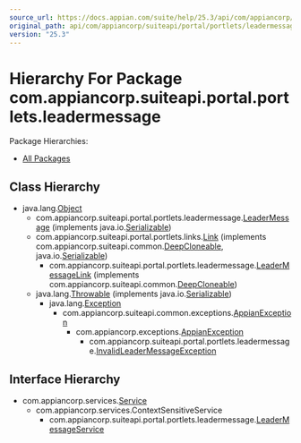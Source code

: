 ```yaml
---
source_url: https://docs.appian.com/suite/help/25.3/api/com/appiancorp/suiteapi/portal/portlets/leadermessage/package-tree.html
original_path: api/com/appiancorp/suiteapi/portal/portlets/leadermessage/package-tree.html
version: "25.3"
---
```


# Hierarchy For Package com.appiancorp.suiteapi.portal.portlets.leadermessage

Package Hierarchies:

-   [All Packages](../../../../../../overview-tree.html)

## Class Hierarchy

-   java.lang.[Object](https://docs.oracle.com/en/java/javase/17/docs/api/java.base/java/lang/Object.html "class or interface in java.lang")
    -   com.appiancorp.suiteapi.portal.portlets.leadermessage.[LeaderMessage](LeaderMessage.html "class in com.appiancorp.suiteapi.portal.portlets.leadermessage") (implements java.io.[Serializable](https://docs.oracle.com/en/java/javase/17/docs/api/java.base/java/io/Serializable.html "class or interface in java.io"))
    -   com.appiancorp.suiteapi.portal.portlets.links.[Link](../links/Link.html "class in com.appiancorp.suiteapi.portal.portlets.links") (implements com.appiancorp.suiteapi.common.[DeepCloneable](../../../common/DeepCloneable.html "interface in com.appiancorp.suiteapi.common"), java.io.[Serializable](https://docs.oracle.com/en/java/javase/17/docs/api/java.base/java/io/Serializable.html "class or interface in java.io"))
        -   com.appiancorp.suiteapi.portal.portlets.leadermessage.[LeaderMessageLink](LeaderMessageLink.html "class in com.appiancorp.suiteapi.portal.portlets.leadermessage") (implements com.appiancorp.suiteapi.common.[DeepCloneable](../../../common/DeepCloneable.html "interface in com.appiancorp.suiteapi.common"))
    -   java.lang.[Throwable](https://docs.oracle.com/en/java/javase/17/docs/api/java.base/java/lang/Throwable.html "class or interface in java.lang") (implements java.io.[Serializable](https://docs.oracle.com/en/java/javase/17/docs/api/java.base/java/io/Serializable.html "class or interface in java.io"))
        -   java.lang.[Exception](https://docs.oracle.com/en/java/javase/17/docs/api/java.base/java/lang/Exception.html "class or interface in java.lang")
            -   com.appiancorp.suiteapi.common.exceptions.[AppianException](../../../common/exceptions/AppianException.html "class in com.appiancorp.suiteapi.common.exceptions")
                -   com.appiancorp.exceptions.[AppianException](../../../../exceptions/AppianException.html "class in com.appiancorp.exceptions")
                    -   com.appiancorp.suiteapi.portal.portlets.leadermessage.[InvalidLeaderMessageException](InvalidLeaderMessageException.html "class in com.appiancorp.suiteapi.portal.portlets.leadermessage")

## Interface Hierarchy

-   com.appiancorp.services.[Service](../../../../services/Service.html "interface in com.appiancorp.services")
    -   com.appiancorp.services.ContextSensitiveService
        -   com.appiancorp.suiteapi.portal.portlets.leadermessage.[LeaderMessageService](LeaderMessageService.html "interface in com.appiancorp.suiteapi.portal.portlets.leadermessage")